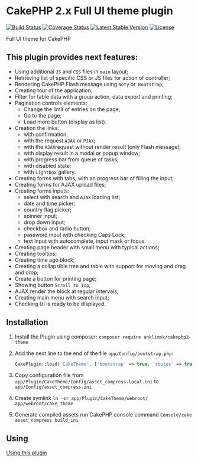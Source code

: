 # CakePHP 2.x Full UI theme plugin
[![Build Status](https://travis-ci.com/anklimsk/cakephp-theme.svg?branch=master)](https://travis-ci.com/anklimsk/cakephp-theme)
[![Coverage Status](https://codecov.io/gh/anklimsk/cakephp-theme/branch/master/graph/badge.svg)](https://codecov.io/gh/anklimsk/cakephp-theme)
[![Latest Stable Version](https://poser.pugx.org/anklimsk/cakephp2-theme/v/stable)](https://packagist.org/packages/anklimsk/cakephp2-theme)
[![License](https://poser.pugx.org/anklimsk/cakephp2-theme/license)](https://packagist.org/packages/anklimsk/cakephp2-theme)

Full UI theme for CakePHP

## This plugin provides next features:

- Using additional `JS` and `CSS` files in `main` layout;
- Retrieving list of specific CSS or JS files for action of controller;
- Rendering CakePHP Flash message using `Noty` or` Bootstrap`;
- Creating tour of the application;
- Filter for table data with a group action, data export and printing;
- Pagination controls elements:
   * Change the limit of entries on the page;
   * Go to the page;
   * Load more button (display as list).
- Creation the links:
   * with confirmation;
   * with the request `AJAX` or `PJAX`;
   * with the `AJAX`request without render result (only Flash message);
   * with display result in a modal or popup window;
   * with progress bar from queue of tasks;
   * with disabled state;
   * with `Lightbox` gallery.
- Creating forms with tabs, with an progress bar of filling the input;
- Creating forms for AJAX upload files;
- Creating forms inputs:
   * select with search and `AJAX` loading list;
   * date and time picker;
   * country flag picker;
   * spinner input;
   * drop down input;
   * checkbox and radio button;
   * password input with checking Caps Lock;
   * text input with autocomplete, input mask or focus.
- Creating page header with small menu with typical actions;
- Creating tooltips;
- Creating time ago block;
- Creating a collapsible tree and table with support for moving and drag and drop;
- Create a button for printing page;
- Showing button `Scroll to top`;
- AJAX render the block at regular intervals;
- Creating main menu with search input;
- Checking UI is ready to be displayed.

## Installation

1. Install the Plugin using composer: `composer require anklimsk/cakephp2-theme`
2. Add the next line to the end of the file `app/Config/bootstrap.php`:

   ```php
   CakePlugin::load('CakeTheme', ['bootstrap' => true, 'routes' => true]);
   ```

3. Copy configuration file from `app/Plugin/CakeTheme/Config/asset_compress.local.ini` to `app/Config/asset_compress.ini`
4. Create symlink `ln -sr app/Plugin/CakeTheme/webroot/ app/webroot/cake_theme`
5. Generate compiled assets run CakePHP console command `Console/cake asset_compress build_ini`

## Using

[Using this plugin](docs/USING.md)
